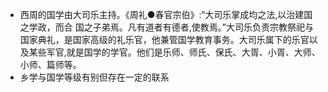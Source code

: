 - 西周的国学由大司乐主持。《周礼●春官宗伯》:“大司乐掌成均之法,以治建国之学政，而合
  国之子弟焉。凡有道者有德者,使教焉。”大司乐负责宗教祭祀与国家典礼，是国家高级的礼乐官，他兼管国学教育事务。大司乐属下的乐官以及某些军官,就是国学的学官。他们是乐师、师氏、保氏、大胥、小胥、大师、小师、篇师等。
- 乡学与国学等级有别但存在一定的联系